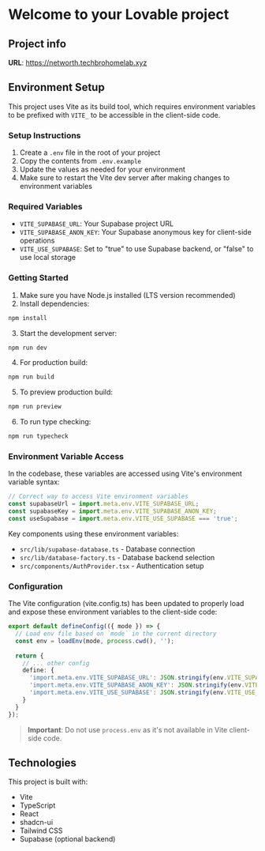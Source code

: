 # Welcome to your Lovable project

## Project info

**URL**: https://networth.techbrohomelab.xyz

## Environment Setup

This project uses Vite as its build tool, which requires environment variables to be prefixed with `VITE_` to be accessible in the client-side code.

### Setup Instructions

1. Create a `.env` file in the root of your project
2. Copy the contents from `.env.example` 
3. Update the values as needed for your environment
4. Make sure to restart the Vite dev server after making changes to environment variables

### Required Variables

- `VITE_SUPABASE_URL`: Your Supabase project URL
- `VITE_SUPABASE_ANON_KEY`: Your Supabase anonymous key for client-side operations
- `VITE_USE_SUPABASE`: Set to "true" to use Supabase backend, or "false" to use local storage

### Getting Started

1. Make sure you have Node.js installed (LTS version recommended)
2. Install dependencies:
```bash
npm install
```

3. Start the development server:
```bash
npm run dev
```

4. For production build:
```bash
npm run build
```

5. To preview production build:
```bash
npm run preview
```

6. To run type checking:
```bash
npm run typecheck
```

### Environment Variable Access

In the codebase, these variables are accessed using Vite's environment variable syntax:

```javascript
// Correct way to access Vite environment variables
const supabaseUrl = import.meta.env.VITE_SUPABASE_URL;
const supabaseKey = import.meta.env.VITE_SUPABASE_ANON_KEY;
const useSupabase = import.meta.env.VITE_USE_SUPABASE === 'true';
```

Key components using these environment variables:
- `src/lib/supabase-database.ts` - Database connection
- `src/lib/database-factory.ts` - Database backend selection
- `src/components/AuthProvider.tsx` - Authentication setup

### Configuration

The Vite configuration (vite.config.ts) has been updated to properly load and expose these environment variables to the client-side code:

```typescript
export default defineConfig(({ mode }) => {
  // Load env file based on `mode` in the current directory
  const env = loadEnv(mode, process.cwd(), '');
  
  return {
    // ... other config
    define: {
      'import.meta.env.VITE_SUPABASE_URL': JSON.stringify(env.VITE_SUPABASE_URL),
      'import.meta.env.VITE_SUPABASE_ANON_KEY': JSON.stringify(env.VITE_SUPABASE_ANON_KEY),
      'import.meta.env.VITE_USE_SUPABASE': JSON.stringify(env.VITE_USE_SUPABASE),
    }
  }
});
```

> **Important**: Do not use `process.env` as it's not available in Vite client-side code.

## Technologies

This project is built with:

- Vite
- TypeScript
- React
- shadcn-ui
- Tailwind CSS
- Supabase (optional backend)

